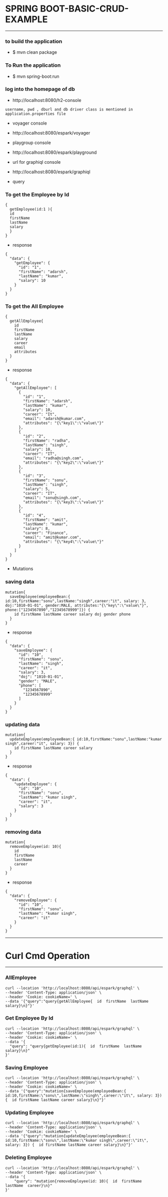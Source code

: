 # SPRING BOOT-BASIC-CRUD-EXAMPLE

---

### to build the application
* $ mvn clean package

### To Run the application
* $ mvn spring-boot:run

### log into the homepage of db
* http://localhost:8080/h2-console
```
username, pwd , dburl and db driver class is mentioned in application.properties file
```
* voyager console
* http://localhost:8080/espark/voyager


* playgroup console
* http://localhost:8080/espark/playground
* url for graphiql console 
* http://localhost:8080/espark/graphiql

* query
### To get the Employee by Id  
```
{
  getEmployee(id:1 ){
  id
  firstName
  lastName
  salary
  }
}
```
* response 
```
{
  "data": {
    "getEmployee": {
      "id": "1",
      "firstName": "adarsh",
      "lastName": "kumar",
      "salary": 10
    }
  }
}
```

### To get the All Employee
```
{
  getAllEmployee{
    id
    firstName
    lastName
    salary
    career
    email
    attributes    
  }
}
```
* response 
```
{
  "data": {
    "getAllEmployee": [
      {
        "id": "1",
        "firstName": "adarsh",
        "lastName": "kumar",
        "salary": 10,
        "career": "It",
        "email": "adarsh@kumar.com",
        "attributes": "{\"key1\":\"value\"}"
      },
      {
        "id": "2",
        "firstName": "radha",
        "lastName": "singh",
        "salary": 10,
        "career": "IT",
        "email": "radha@singh.com",
        "attributes": "{\"key2\":\"value\"}"
      },
      {
        "id": "3",
        "firstName": "sonu",
        "lastName": "singh",
        "salary": 5,
        "career": "IT",
        "email": "sonu@singh.com",
        "attributes": "{\"key3\":\"value\"}"
      },
      {
        "id": "4",
        "firstName": "amit",
        "lastName": "kumar",
        "salary": 8,
        "career": "Finance",
        "email": "amit@kumar.com",
        "attributes": "{\"key4\":\"value\"}"
      }
    ]
  }
}
```
* Mutations 

### saving data 
```
mutation{
  saveEmployee(employeeBean:{ id:10,firstName:"sonu",lastName:"singh",career:"it", salary: 3, doj:"1010-01-01", gender:MALE, attributes:"{\"key\":\"value\"}", phone:["1234567890","12345678999"]}) {
    id firstName lastName career salary doj gender phone
  }
}
```
* response 
```
{
  "data": {
    "saveEmployee": {
      "id": "10",
      "firstName": "sonu",
      "lastName": "singh",
      "career": "it",
      "salary": 3,
      "doj": "1010-01-01",
      "gender": "MALE",
      "phone": [
        "1234567890",
        "12345678999"
      ]
    }
  }
}
```

### updating data 
```
mutation{
  updateEmployee(employeeBean:{ id:10,firstName:"sonu",lastName:"kumar singh",career:"it", salary: 3}) {
    id firstName lastName career salary
  }
}
```
* response 
```
{
  "data": {
    "updateEmployee": {
      "id": "10",
      "firstName": "sonu",
      "lastName": "kumar singh",
      "career": "it",
      "salary": 3
    }
  }
}
```


### removing data
```
mutation{
  removeEmployee(id: 10){
    id
    firstName
    lastName
    career
  }
}
```
* response 
```
{
  "data": {
    "removeEmployee": {
      "id": "10",
      "firstName": "sonu",
      "lastName": "kumar singh",
      "career": "it"
    }
  }
}
```


---
# Curl Cmd Operation 

---

### AllEmployee
```
curl --location 'http://localhost:8080/api/espark/graphql' \
--header 'Content-Type: application/json' \
--header 'Cookie: cookieName=' \
--data '{"query":"query{getAllEmployee{  id  firstName  lastName  salary}\n}"}'
```

### Get Employee By Id
```
curl --location 'http://localhost:8080/api/espark/graphql' \
--header 'Content-Type: application/json' \
--header 'Cookie: cookieName=' \
--data '{
  "query": "query{getEmployee(id:1){  id  firstName  lastName  salary}\n}"
}'
```

### Saving Employee 
```
curl --location 'http://localhost:8080/api/espark/graphql' \
--header 'Content-Type: application/json' \
--header 'Cookie: cookieName=' \
--data '{"query":"mutation{saveEmployee(employeeBean:{ id:10,firstName:\"sonu\",lastName:\"singh\",career:\"it\", salary: 3}) {  id firstName lastName career salary}\n}"}'
```


### Updating Employee 
```
curl --location 'http://localhost:8080/api/espark/graphql' \
--header 'Content-Type: application/json' \
--header 'Cookie: cookieName=' \
--data '{"query":"mutation{updateEmployee(employeeBean:{ id:10,firstName:\"sonu\",lastName:\"kumar singh\",career:\"it\", salary: 3}) {  id firstName lastName career salary}\n}"}'

```

### Deleting Employee
```
curl --location 'http://localhost:8080/api/espark/graphql' \
--header 'Content-Type: application/json' \
--data '{
	"query": "mutation{removeEmployee(id: 10){  id  firstName  lastName  career}\n}"
}'
```


